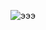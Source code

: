 ![эээ]([https://i.imgur.com/ваше-изображение.jpg](https://i.pinimg.com/736x/43/ea/51/43ea51be53c50721744a6261954d4491.jpg))
